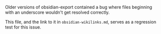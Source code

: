 Older versions of obsidian-export contained a bug where files beginning with an underscore wouldn't get resolved correctly.

This file, and the link to it in `obsidian-wikilinks.md`, serves as a regression test for this issue.
